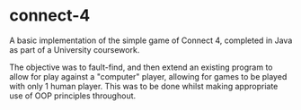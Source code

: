 # connect-4
A basic implementation of the simple game of Connect 4, completed in Java as part of a University coursework.

The objective was to fault-find, and then extend an existing program to allow for play against a "computer" player, 
allowing for games to be played with only 1 human player. This was to be done whilst making appropriate use of OOP principles throughout.


